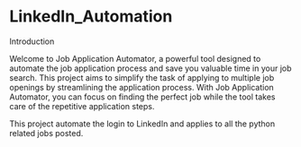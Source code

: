 # LinkedIn_Automation

Introduction

Welcome to Job Application Automator, a powerful tool designed to automate the job application process and save you valuable time in your job search. This project aims to simplify the task of applying to multiple job openings by streamlining the application process. With Job Application Automator, you can focus on finding the perfect job while the tool takes care of the repetitive application steps.

This project automate the login to LinkedIn and applies to all the python related jobs posted.
